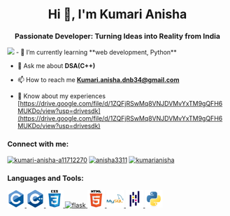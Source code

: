 <h1 align="center">Hi 👋, I'm Kumari Anisha</h1>
<h3 align="center">Passionate Developer: Turning Ideas into Reality from India</h3>
<img align="right"> <img src="https://st2.depositphotos.com/11433486/47394/i/450/depositphotos_473948594-stock-illustration-cartoon-character-girl-sits-at.jpg">
- 🌱 I’m currently learning **web development, Python**

- 💬 Ask me about **DSA(C++)**

- 📫 How to reach me **Kumari.anisha.dnb34@gmail.com**

- 📄 Know about my experiences [https://drive.google.com/file/d/1ZQFjRSwMq8VNJDVMvYxTM9gQFH6MUKDo/view?usp=drivesdk](https://drive.google.com/file/d/1ZQFjRSwMq8VNJDVMvYxTM9gQFH6MUKDo/view?usp=drivesdk)

<h3 align="left">Connect with me:</h3>
<p align="left">
<a href="https://linkedin.com/in/kumari-anisha-a11712270" target="blank"><img align="center" src="https://raw.githubusercontent.com/rahuldkjain/github-profile-readme-generator/master/src/images/icons/Social/linked-in-alt.svg" alt="kumari-anisha-a11712270" height="30" width="40" /></a>
<a href="https://www.hackerrank.com/anisha3311" target="blank"><img align="center" src="https://raw.githubusercontent.com/rahuldkjain/github-profile-readme-generator/master/src/images/icons/Social/hackerrank.svg" alt="anisha3311" height="30" width="40" /></a>
<a href="https://www.leetcode.com/kumarianisha" target="blank"><img align="center" src="https://raw.githubusercontent.com/rahuldkjain/github-profile-readme-generator/master/src/images/icons/Social/leet-code.svg" alt="kumarianisha" height="30" width="40" /></a>
</p>

<h3 align="left">Languages and Tools:</h3>
<p align="left"> <a href="https://www.cprogramming.com/" target="_blank" rel="noreferrer"> <img src="https://raw.githubusercontent.com/devicons/devicon/master/icons/c/c-original.svg" alt="c" width="40" height="40"/> </a> <a href="https://www.w3schools.com/cpp/" target="_blank" rel="noreferrer"> <img src="https://raw.githubusercontent.com/devicons/devicon/master/icons/cplusplus/cplusplus-original.svg" alt="cplusplus" width="40" height="40"/> </a> <a href="https://www.w3schools.com/css/" target="_blank" rel="noreferrer"> <img src="https://raw.githubusercontent.com/devicons/devicon/master/icons/css3/css3-original-wordmark.svg" alt="css3" width="40" height="40"/> </a> <a href="https://flask.palletsprojects.com/" target="_blank" rel="noreferrer"> <img src="https://www.vectorlogo.zone/logos/pocoo_flask/pocoo_flask-icon.svg" alt="flask" width="40" height="40"/> </a> <a href="https://www.w3.org/html/" target="_blank" rel="noreferrer"> <img src="https://raw.githubusercontent.com/devicons/devicon/master/icons/html5/html5-original-wordmark.svg" alt="html5" width="40" height="40"/> </a> <a href="https://www.mysql.com/" target="_blank" rel="noreferrer"> <img src="https://raw.githubusercontent.com/devicons/devicon/master/icons/mysql/mysql-original-wordmark.svg" alt="mysql" width="40" height="40"/> </a> <a href="https://pandas.pydata.org/" target="_blank" rel="noreferrer"> <img src="https://raw.githubusercontent.com/devicons/devicon/2ae2a900d2f041da66e950e4d48052658d850630/icons/pandas/pandas-original.svg" alt="pandas" width="40" height="40"/> </a> <a href="https://www.python.org" target="_blank" rel="noreferrer"> <img src="https://raw.githubusercontent.com/devicons/devicon/master/icons/python/python-original.svg" alt="python" width="40" height="40"/> </a> </p>
